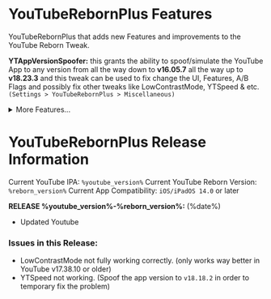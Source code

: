 # YouTubeRebornPlus Features
YouTubeRebornPlus that adds new Features and improvements to the YouTube Reborn Tweak.

**YTAppVersionSpoofer:** this grants the ability to spoof/simulate the YouTube App to any version from all the way down to **v16.05.7** all the way up to **v18.23.3** and this tweak can be used to fix change the UI, Features, A/B Flags and possibly fix other tweaks like LowContrastMode, YTSpeed & etc. `(Settings > YouTubeRebornPlus > Miscellaneous)`

<details>
<summary>More Features...</summary>

**YTNoModernUI:** This tweak changes and removes some newer UI elements from the app such as Rounded Buttons, Old Progress Bar, Gray Buffer Progress & the v17.11.2 App Version Number. `(Settings > YouTubeRebornPlus > Miscellaneous)`

**LowContrastMode:** This tweak dims the new YouTube UI changes on labels and icons that was first introduced way back in 2020 August/September, which can be such an eyesore when navigating the YouTube app. (Tweak made by arichorn) `(Settings> YouTubeRebornPlus > Theme Options)`

**YouMute:** Mute/unmute videos in YouTube directly. `(Settings > YouMute)`

**iPadLayout:** Gives iPhone users the ability to use the iPad’s Interface and the ability to use some of the YouTube features that are not on iPhone. `(Settings > YouTubeRebornPlus > Miscellaneous)`

**iPhoneLayout:** Gives iPad users the ability to create YouTube Shorts and the ability to use the buggy iPhone layout. using it in split view mode or stage manager mode is recommended for a better experience. `(Settings > YouTubeRebornPlus > Miscellaneous)`

**HideSponsorBlockButton:** Hide the SponsorBlock Button shown in the Navigation Bar. (Option by Dayanch96) `(Settings > YouTubeRebornPlus > Miscellaneous)`

**DisableWifiRelatedSettings:** You can toggle this to remove all of those sections that shows up via internet such as Try New Features, Autoplay, History, Privacy & etc, and this can be used for toggling if the option will help remove some of the sections you don't want in the app. `(Settings > YouTubeRebornPlus > Miscellaneous)`

**HideShadowOverlayButtons:** want to remove shadow overlay on the buttons used in the video player? Then toggle this to remove the Shadow Overlay on the buttons Play/Pause, Previous, Next, Rewind, Forward.

**YTNoHeatwaves:** Turns off the Heatwaves Feature in the video player. `(Settings > YouTubeRebornPlus > Video Player Overlay Controls)`

**YTNoUpgradeDialog:** Disables the Upgrade Dialog so you won’t be prompted to update the app.

**etc..**
</details>

# YouTubeRebornPlus Release Information
Current YouTube IPA: `%youtube_version%`
Current YouTube Reborn Version: `%reborn_version%`
Current App Compatibility: `iOS/iPadOS 14.0` or later

**RELEASE %youtube_version%-%reborn_version%:** (%date%)

- Updated Youtube

### Issues in this Release:
- LowContrastMode not fully working correctly. (only works way better in YouTube v17.38.10 or older)
- YTSpeed not working. (Spoof the app version to `v18.18.2` in order to temporary fix the problem)
